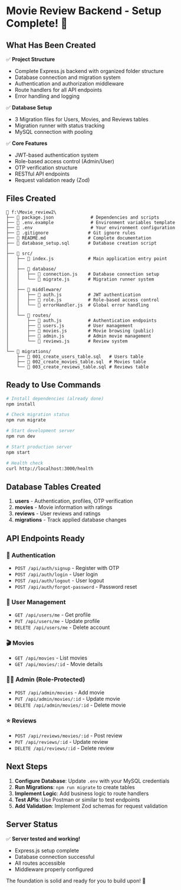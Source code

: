 # Movie Review Backend - Setup Complete! 🎉

## What Has Been Created

✅ **Project Structure**

- Complete Express.js backend with organized folder structure
- Database connection and migration system
- Authentication and authorization middleware
- Route handlers for all API endpoints
- Error handling and logging

✅ **Database Setup**

- 3 Migration files for Users, Movies, and Reviews tables
- Migration runner with status tracking
- MySQL connection with pooling

✅ **Core Features**

- JWT-based authentication system
- Role-based access control (Admin/User)
- OTP verification structure
- RESTful API endpoints
- Request validation ready (Zod)

## Files Created

```
📂 f:\Movie_review2\
├── 📝 package.json              # Dependencies and scripts
├── 📝 .env.example              # Environment variables template
├── 📝 .env                      # Your environment configuration
├── 📝 .gitignore               # Git ignore rules
├── 📝 README.md                # Complete documentation
├── 📝 database_setup.sql       # Database creation script
│
├── 📂 src/
│   ├── 📝 index.js             # Main application entry point
│   │
│   ├── 📂 database/
│   │   ├── 📝 connection.js    # Database connection setup
│   │   └── 📝 migrate.js       # Migration runner system
│   │
│   ├── 📂 middleware/
│   │   ├── 📝 auth.js          # JWT authentication
│   │   ├── 📝 role.js          # Role-based access control
│   │   └── 📝 errorHandler.js  # Global error handling
│   │
│   └── 📂 routes/
│       ├── 📝 auth.js          # Authentication endpoints
│       ├── 📝 users.js         # User management
│       ├── 📝 movies.js        # Movie browsing (public)
│       ├── 📝 admin.js         # Admin movie management
│       └── 📝 reviews.js       # Review system
│
└── 📂 migrations/
    ├── 📝 001_create_users_table.sql   # Users table
    ├── 📝 002_create_movies_table.sql  # Movies table
    └── 📝 003_create_reviews_table.sql # Reviews table
```

## Ready to Use Commands

```bash
# Install dependencies (already done)
npm install

# Check migration status
npm run migrate

# Start development server
npm run dev

# Start production server
npm start

# Health check
curl http://localhost:3000/health
```

## Database Tables Created

1. **users** - Authentication, profiles, OTP verification
2. **movies** - Movie information with ratings
3. **reviews** - User reviews and ratings
4. **migrations** - Track applied database changes

## API Endpoints Ready

### 🔐 Authentication

- `POST /api/auth/signup` - Register with OTP
- `POST /api/auth/login` - User login
- `POST /api/auth/logout` - User logout
- `POST /api/auth/forgot-password` - Password reset

### 👤 User Management

- `GET /api/users/me` - Get profile
- `PUT /api/users/me` - Update profile
- `DELETE /api/users/me` - Delete account

### 🎬 Movies

- `GET /api/movies` - List movies
- `GET /api/movies/:id` - Movie details

### 👨‍💼 Admin (Role-Protected)

- `POST /api/admin/movies` - Add movie
- `PUT /api/admin/movies/:id` - Update movie
- `DELETE /api/admin/movies/:id` - Delete movie

### ⭐ Reviews

- `POST /api/reviews/movies/:id` - Post review
- `PUT /api/reviews/:id` - Update review
- `DELETE /api/reviews/:id` - Delete review

## Next Steps

1. **Configure Database**: Update `.env` with your MySQL credentials
2. **Run Migrations**: `npm run migrate` to create tables
3. **Implement Logic**: Add business logic to route handlers
4. **Test APIs**: Use Postman or similar to test endpoints
5. **Add Validation**: Implement Zod schemas for request validation

## Server Status

✅ **Server tested and working!**

- Express.js setup complete
- Database connection successful
- All routes accessible
- Middleware properly configured

The foundation is solid and ready for you to build upon! 🚀

